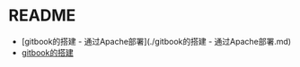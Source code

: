 # README
* [gitbook的搭建 - 通过Apache部署](./gitbook的搭建 - 通过Apache部署.md)
* [gitbook的搭建](./gitbook的搭建.md)

